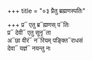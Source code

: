 +++
title = "०३ प्रैतु ब्रह्मणस्पतिः"

+++
प्र᳓ एतु ब्र᳓ह्मणस् प᳓तिः  
प्र᳓ देवी᳓ एतु सूनृ᳓ता  
अ᳓छा वीरं᳓ न᳓रियम् पङ्क्ति᳓राधसं  
देवा᳓ यज्ञं᳓ नयन्तु नः